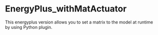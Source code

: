 # EnergyPlus_withMatActuator


This energyplus version allows you to set a matrix to the model at runtime by using Python plugin.
